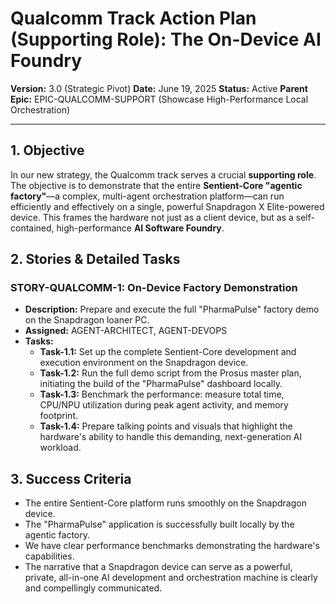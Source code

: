 # Qualcomm Track Action Plan (Supporting Role): The On-Device AI Foundry

**Version:** 3.0 (Strategic Pivot)
**Date:** June 19, 2025
**Status:** Active
**Parent Epic:** EPIC-QUALCOMM-SUPPORT (Showcase High-Performance Local Orchestration)

---

## 1. Objective

In our new strategy, the Qualcomm track serves a crucial **supporting role**. The objective is to demonstrate that the entire **Sentient-Core "agentic factory"**—a complex, multi-agent orchestration platform—can run efficiently and effectively on a single, powerful Snapdragon X Elite-powered device. This frames the hardware not just as a client device, but as a self-contained, high-performance **AI Software Foundry**.

## 2. Stories & Detailed Tasks

### STORY-QUALCOMM-1: On-Device Factory Demonstration
*   **Description:** Prepare and execute the full "PharmaPulse" factory demo on the Snapdragon loaner PC.
*   **Assigned:** AGENT-ARCHITECT, AGENT-DEVOPS
*   **Tasks:**
    *   **Task-1.1:** Set up the complete Sentient-Core development and execution environment on the Snapdragon device.
    *   **Task-1.2:** Run the full demo script from the Prosus master plan, initiating the build of the "PharmaPulse" dashboard locally.
    *   **Task-1.3:** Benchmark the performance: measure total time, CPU/NPU utilization during peak agent activity, and memory footprint.
    *   **Task-1.4:** Prepare talking points and visuals that highlight the hardware's ability to handle this demanding, next-generation AI workload.

## 3. Success Criteria

*   The entire Sentient-Core platform runs smoothly on the Snapdragon device.
*   The "PharmaPulse" application is successfully built locally by the agentic factory.
*   We have clear performance benchmarks demonstrating the hardware's capabilities.
*   The narrative that a Snapdragon device can serve as a powerful, private, all-in-one AI development and orchestration machine is clearly and compellingly communicated.